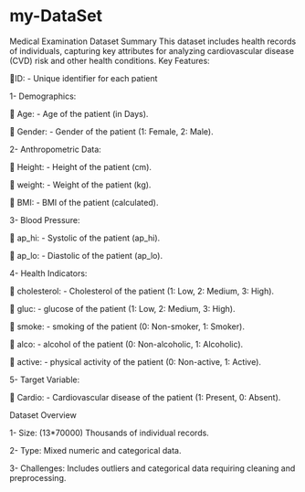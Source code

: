 # my-DataSet
Medical Examination Dataset Summary This dataset includes health records of individuals, capturing key attributes for analyzing cardiovascular disease (CVD) risk and other health conditions.
Key Features:

📌ID: - Unique identifier for each patient

1- Demographics:

📌 Age: - Age of the patient (in Days).

📌 Gender: - Gender of the patient (1: Female, 2: Male).


2- Anthropometric Data:

📌 Height: - Height of the patient (cm).

📌 weight: - Weight of the patient (kg).

📌 BMI: - BMI of the patient (calculated).


3- Blood Pressure:

📌 ap_hi: - Systolic of the patient (ap_hi).

📌 ap_lo: - Diastolic of the patient (ap_lo).


4- Health Indicators:

📌 cholesterol: - Cholesterol of the patient (1: Low, 2: Medium, 3: High).

📌 gluc: - glucose of the patient (1: Low, 2: Medium, 3: High).

📌 smoke: - smoking of the patient (0: Non-smoker, 1: Smoker).

📌 alco: - alcohol of the patient (0: Non-alcoholic, 1: Alcoholic).

📌 active: - physical activity of the patient (0: Non-active, 1: Active).


5- Target Variable:

📌 Cardio: - Cardiovascular disease of the patient (1: Present, 0: Absent).

Dataset Overview

1- Size: (13*70000) Thousands of individual records.


2- Type: Mixed numeric and categorical data.


3- Challenges: Includes outliers and categorical data requiring cleaning and preprocessing.



